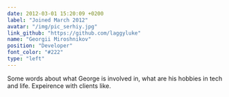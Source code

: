 ```yaml
---
date: 2012-03-01 15:20:09 +0200
label: "Joined March 2012"
avatar: "/img/pic_serhiy.jpg"
link_github: "https://github.com/laggyluke"
name: "Georgii Miroshnikov"
position: "Developer"
font_color: "#222"
type: "left"
---
```

Some words about what George is involved in, what are his hobbies in tech and life. Expeirence with clients like.
